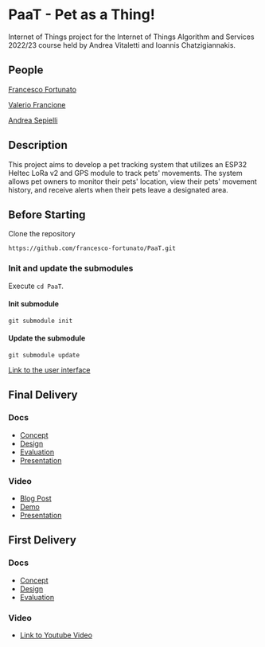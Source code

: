 # PaaT - Pet as a Thing!
Internet of Things project for the Internet of Things Algorithm and Services 2022/23 course held by Andrea Vitaletti and Ioannis Chatzigiannakis.

## People

[Francesco Fortunato](https://www.linkedin.com/in/francesco-fortunato-a68094181/) 

[Valerio Francione](https://www.linkedin.com/in/valerio-f-9000a557/)

[Andrea Sepielli](https://www.linkedin.com/in/andreasepielli/)

## Description

This project aims to develop a pet tracking system that utilizes an ESP32 Heltec LoRa v2 and GPS module to track pets' movements. The system allows pet owners to monitor their pets' location, view their pets' movement history, and receive alerts when their pets leave a designated area.

## Before Starting
Clone the repository
```
https://github.com/francesco-fortunato/PaaT.git
```

### Init and update the submodules
Execute `cd PaaT`.

#### Init submodule
```
git submodule init
```
#### Update the submodule
```
git submodule update
```

[Link to the user interface](https://main.d24229we7y3qnn.amplifyapp.com/)

## Final Delivery

### Docs

- [Concept](docs/Final_Concept.md)
- [Design](docs/Final_Design.md)
- [Evaluation](docs/Final_Evaluation.md)
- [Presentation](https://docs.google.com/presentation/d/1p3-u78l3DJtRwXcR-sK6B_98UEg3uL_TondBaY1GaM8/edit?usp=sharing)

### Video

- [Blog Post](https://www.hackster.io/paat/a-low-power-geofencing-application-with-riot-os-and-iot-lab-8825f0)
- [Demo](https://youtu.be/FwU-OgtWOeE)
- [Presentation](https://youtu.be/GNf6_sShy98)


## First Delivery

### Docs
- [Concept](docs/Concept.md)
- [Design](docs/Design.md)
- [Evaluation](docs/Evaluation.md)

### Video
- [Link to Youtube Video](https://youtu.be/oAYv7sOTY6s)
